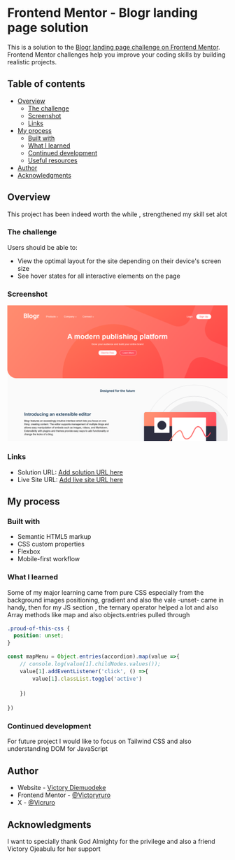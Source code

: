 # Frontend Mentor - Blogr landing page solution

This is a solution to the [Blogr landing page challenge on Frontend Mentor](https://www.frontendmentor.io/challenges/blogr-landing-page-EX2RLAApP). Frontend Mentor challenges help you improve your coding skills by building realistic projects. 

## Table of contents

- [Overview](#overview)
  - [The challenge](#the-challenge)
  - [Screenshot](#screenshot)
  - [Links](#links)
- [My process](#my-process)
  - [Built with](#built-with)
  - [What I learned](#what-i-learned)
  - [Continued development](#continued-development)
  - [Useful resources](#useful-resources)
- [Author](#author)
- [Acknowledgments](#acknowledgments)

## Overview
This project has been indeed worth the while , strengthened my skill set alot

### The challenge

Users should be able to:

- View the optimal layout for the site depending on their device's screen size
- See hover states for all interactive elements on the page

### Screenshot

![](./design/desktop%20screenshot.png)




### Links

- Solution URL: [Add solution URL here](https://your-solution-url.com)
- Live Site URL: [Add live site URL here](https://your-live-site-url.com)

## My process

### Built with

- Semantic HTML5 markup
- CSS custom properties
- Flexbox
- Mobile-first workflow



### What I learned

Some of my major learning came from pure CSS  especially from the background images positioning, gradient and also the vale -unset- came in handy, then for my JS section , the ternary operator helped a lot and also Array methods like map and also objects.entries pulled through 

```css
.proud-of-this-css {
  position: unset;
}
```
```js
const mapMenu = Object.entries(accordion).map(value =>{
    // console.log(value[1].childNodes.values()); 
    value[1].addEventListener('click', () =>{
        value[1].classList.toggle('active')    
        
    })
     
})
```


### Continued development
For future project I would like to focus on Tailwind CSS and also understanding DOM for JavaScript 



## Author

- Website - [Victory Diemuodeke](https://diemuodeke-victory.netlify.app/)
- Frontend Mentor - [@Victoryruro](https://www.frontendmentor.io/profile/Victoryruro)
- X - [@Vicruro](https://x.com/Vicruro)


## Acknowledgments
I want to specially thank God Almighty for the privilege and also a friend Victory Ojeabulu for her support 


